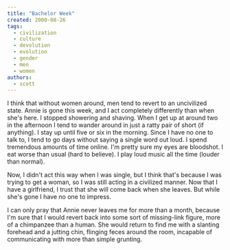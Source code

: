 ```yaml
---
title: "Bachelor Week"
created: 2000-08-26
tags: 
  - civilization
  - culture
  - devolution
  - evolution
  - gender
  - men
  - women
authors: 
  - scott
---
```


I think that without women around, men tend to revert to an uncivilized state. Annie is gone this week, and I act completely differently than when she's here. I stopped showering and shaving. When I get up at around two in the afternoon I tend to wander around in just a ratty pair of short (if anything). I stay up until five or six in the morning. Since I have no one to talk to, I tend to go days without saying a single word out loud. I spend tremendous amounts of time online. I'm pretty sure my eyes are bloodshot. I eat worse than usual (hard to believe). I play loud music all the time (louder than normal).

Now, I didn't act this way when I was single, but I think that's because I was trying to get a woman, so I was still acting in a civilized manner. Now that I have a girlfriend, I trust that she will come back when she leaves. But while she's gone I have no one to impress.

I can only pray that Annie never leaves me for more than a month, because I'm sure that I would revert back into some sort of missing-link figure, more of a chimpanzee than a human. She would return to find me with a slanting forehead and a jutting chin, flinging feces around the room, incapable of communicating with more than simple grunting.
